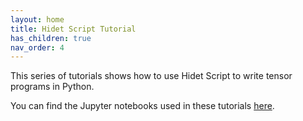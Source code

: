 ```yaml
---
layout: home
title: Hidet Script Tutorial
has_children: true
nav_order: 4
---
```


This series of tutorials shows how to use Hidet Script to write tensor programs in Python.

You can find the Jupyter notebooks used in these tutorials [here](https://github.com/CentML/asplos23-tutorial/tree/main/hidet_script_tutorials_ipynb).
